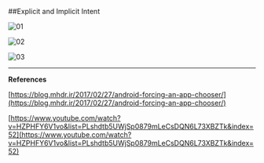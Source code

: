 ##Explicit and Implicit Intent

![01](https://raw.githubusercontent.com/mhdr/AndroidSamples/master/037/images/Android%20Emulator%20-%20Nexus_5_API_25%3A5554_001.png  "01")

![02](https://raw.githubusercontent.com/mhdr/AndroidSamples/master/037/images/Android%20Emulator%20-%20Nexus_5_API_25%3A5554_002.png  "02")

![03](https://raw.githubusercontent.com/mhdr/AndroidSamples/master/037/images/Android%20Emulator%20-%20Nexus_5_API_25%3A5554_003.png  "03")

***

**References**

[https://blog.mhdr.ir/2017/02/27/android-forcing-an-app-chooser/](https://blog.mhdr.ir/2017/02/27/android-forcing-an-app-chooser/) 

[https://www.youtube.com/watch?v=HZPHFY6V1vo&list=PLshdtb5UWjSp0879mLeCsDQN6L73XBZTk&index=52](https://www.youtube.com/watch?v=HZPHFY6V1vo&list=PLshdtb5UWjSp0879mLeCsDQN6L73XBZTk&index=52) 